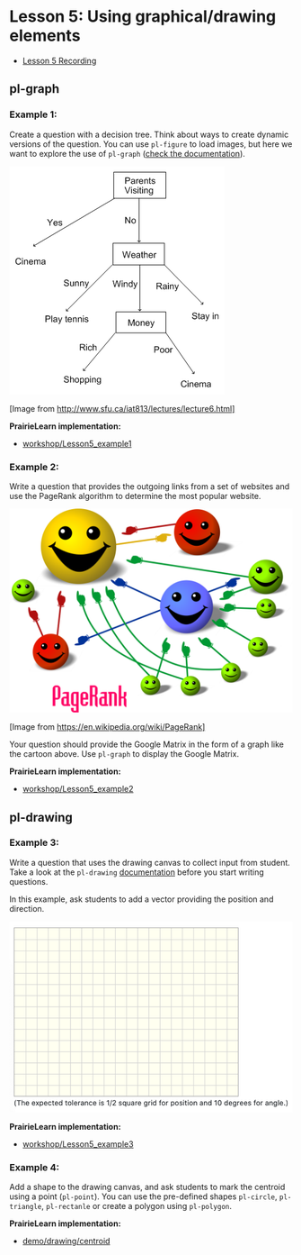 # Lesson 5: Using graphical/drawing elements

- [Lesson 5 Recording](https://mediaspace.illinois.edu/media/t/1_zy9k4z7z/170964131)

## pl-graph

### Example 1:

Create a question with a decision tree. Think about ways to create dynamic versions of the question. You can use `pl-figure` to load images, but here we want to explore the use of `pl-graph` ([check the documentation](https://prairielearn.readthedocs.io/en/latest/elements/#pl-graph-element)).

![](figs/tree.png)

[Image from http://www.sfu.ca/iat813/lectures/lecture6.html]

**PrairieLearn implementation:**

- [workshop/Lesson5_example1](https://us.prairielearn.com/pl/course_instance/4970/instructor/question/8211638/preview)

### Example 2:

Write a question that provides the outgoing links from a set of websites and use the PageRank algorithm to determine the most popular website.

![](figs/page-rank.png)

[Image from https://en.wikipedia.org/wiki/PageRank]

Your question should provide the Google Matrix in the form of a graph like the cartoon above. Use `pl-graph` to display the Google Matrix.

**PrairieLearn implementation:**

- [workshop/Lesson5_example2](https://us.prairielearn.com/pl/course_instance/4970/instructor/question/8211639/preview)

## pl-drawing

### Example 3:

Write a question that uses the drawing canvas to collect input from student. Take a look at the `pl-drawing` [documentation](https://prairielearn.readthedocs.io/en/latest/pl-drawing/) before you start writing questions.

In this example, ask students to add a vector providing the position and direction.

![](figs/canvas.png)

**PrairieLearn implementation:**

- [workshop/Lesson5_example3](https://us.prairielearn.com/pl/course_instance/4970/instructor/question/8211641/preview)

### Example 4:

Add a shape to the drawing canvas, and ask students to mark the centroid using a point (`pl-point`). You can use the pre-defined shapes `pl-circle`, `pl-triangle`, `pl-rectanle` or create a polygon using `pl-polygon`.

**PrairieLearn implementation:**

- [demo/drawing/centroid](https://us.prairielearn.com/pl/course_instance/4970/instructor/question/4942650/preview)
